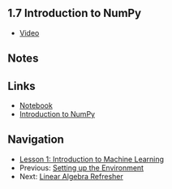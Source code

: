 ## 1.7 Introduction to NumPy

* [Video](https://drive.google.com/file/d/1-3AkKZoB0U9HuYRVTLkuMZD7TuAMeaSt/view)


## Notes


## Links

* [Notebook](https://github.com/alexeygrigorev/mlbookcamp-code/blob/master/appendix-c-numpy.ipynb)
* [Introduction to NumPy](https://mlbookcamp.com/article/numpy)

## Navigation

* [Lesson 1: Introduction to Machine Learning](../)
* Previous: [Setting up the Environment](06-environment.md)
* Next: [Linear Algebra Refresher](08-linear-algebra.md)
